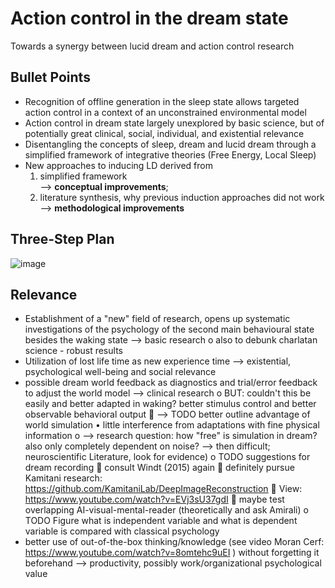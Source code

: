# Action control in the dream state
Towards a synergy between lucid dream and action control research

## Bullet Points
-	Recognition of offline generation in the sleep state allows targeted action control in a context of an unconstrained environmental model
-	Action control in dream state largely unexplored by basic science, but of potentially great clinical, social, individual, and existential relevance 
-	Disentangling the concepts of sleep, dream and lucid dream through a simplified framework of integrative theories (Free Energy, Local Sleep)
-	New approaches to inducing LD derived from  
    1. simplified framework  
--> **conceptual improvements**;  
    2. literature synthesis, why previous induction approaches did not work  
--> **methodological improvements**

## Three-Step Plan
![image](https://user-images.githubusercontent.com/15858293/167286512-aaad700b-2a2c-4bec-b954-f7188927b308.png)

## Relevance
-	Establishment of a "new" field of research, opens up systematic investigations of the psychology of the second main behavioural state besides the waking state --> basic research
o	also to debunk charlatan science - robust results
-	Utilization of lost life time as new experience time --> existential, psychological well-being and social relevance
-	possible dream world feedback as diagnostics and trial/error feedback to adjust the world model --> clinical research
o	BUT: couldn't this be easily and better adapted in waking? better stimulus control and better observable behavioral output
	--> TODO better outline advantage of world simulation 
•	little interference from adaptations with fine physical information
o	--> research question: how "free" is simulation in dream? also only completely dependent on noise? --> then difficult; neuroscientific Literature, look for evidence)
o	TODO suggestions for dream recording
	consult Windt (2015) again
	definitely pursue Kamitani research: https://github.com/KamitaniLab/DeepImageReconstruction 
	View: https://www.youtube.com/watch?v=EVj3sU37gdI 
	maybe test overlapping AI-visual-mental-reader (theoretically and ask Amirali)
o	TODO Figure what is independent variable and what is dependent variable is compared with classical psychology
-	better use of out-of-the-box thinking/knowledge (see video Moran Cerf: https://www.youtube.com/watch?v=8omtehc9uEI ) without forgetting it beforehand --> productivity, possibly work/organizational psychological value


<!--

**Here are some ideas to get you started:**

🙋‍♀️ A short introduction - what is your organization all about?
🌈 Contribution guidelines - how can the community get involved?
👩‍💻 Useful resources - where can the community find your docs? Is there anything else the community should know?
🍿 Fun facts - what does your team eat for breakfast?
🧙 Remember, you can do mighty things with the power of [Markdown](https://docs.github.com/github/writing-on-github/getting-started-with-writing-and-formatting-on-github/basic-writing-and-formatting-syntax)
-->
